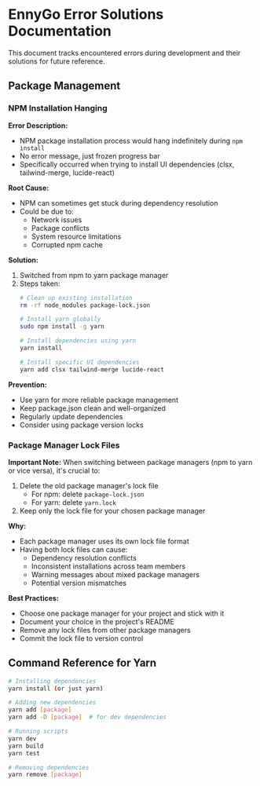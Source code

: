 # EnnyGo Error Solutions Documentation

This document tracks encountered errors during development and their solutions for future reference.

## Package Management

### NPM Installation Hanging

**Error Description:**
- NPM package installation process would hang indefinitely during `npm install`
- No error message, just frozen progress bar
- Specifically occurred when trying to install UI dependencies (clsx, tailwind-merge, lucide-react)

**Root Cause:**
- NPM can sometimes get stuck during dependency resolution
- Could be due to:
  - Network issues
  - Package conflicts
  - System resource limitations
  - Corrupted npm cache

**Solution:**
1. Switched from npm to yarn package manager
2. Steps taken:
   ```bash
   # Clean up existing installation
   rm -rf node_modules package-lock.json
   
   # Install yarn globally
   sudo npm install -g yarn
   
   # Install dependencies using yarn
   yarn install
   
   # Install specific UI dependencies
   yarn add clsx tailwind-merge lucide-react
   ```

**Prevention:**
- Use yarn for more reliable package management
- Keep package.json clean and well-organized
- Regularly update dependencies
- Consider using package version locks

### Package Manager Lock Files

**Important Note:**
When switching between package managers (npm to yarn or vice versa), it's crucial to:
1. Delete the old package manager's lock file
   - For npm: delete `package-lock.json`
   - For yarn: delete `yarn.lock`
2. Keep only the lock file for your chosen package manager

**Why:**
- Each package manager uses its own lock file format
- Having both lock files can cause:
  - Dependency resolution conflicts
  - Inconsistent installations across team members
  - Warning messages about mixed package managers
  - Potential version mismatches

**Best Practices:**
- Choose one package manager for your project and stick with it
- Document your choice in the project's README
- Remove any lock files from other package managers
- Commit the lock file to version control

## Command Reference for Yarn
```bash
# Installing dependencies
yarn install (or just yarn)

# Adding new dependencies
yarn add [package]
yarn add -D [package]  # for dev dependencies

# Running scripts
yarn dev
yarn build
yarn test

# Removing dependencies
yarn remove [package]
``` 